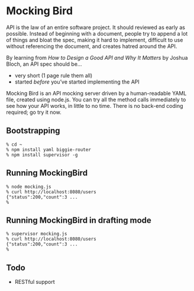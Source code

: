 # Mocking Bird

API is the law of an entire software project.  It should reviewed as early as possible.  Instead of beginning with a document, people try to append a lot of things and bloat the spec, making it hard to implement, difficult to use without referencing the document, and creates hatred around the API.

By learning from *How to Design a Good API and Why It Matters* by Joshua Bloch, an API spec should be…

 * very short (1 page rule them all)
 * started *before* you’ve started implementing the API

Mocking Bird is an API mocking server driven by a human-readable YAML file, created using node.js.  You can try all the method calls immediately to see how your API works, in little to no time.  There is no back-end coding required; go try it now.

## Bootstrapping

    % cd ~
    % npm install yaml biggie-router
    % npm install supervisor -g

## Running MockingBird

    % node mocking.js
    % curl http://localhost:8080/users 
    {"status":200,"count":3 ...
    %

## Running MockingBird in drafting mode

    % supervisor mocking.js
    % curl http://localhost:8080/users 
    {"status":200,"count":3 ...
    %

## Todo

 *	RESTful support
